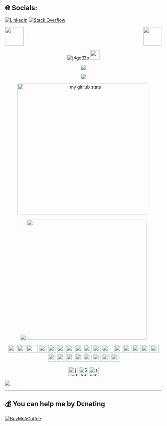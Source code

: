 
## 🌐 Socials:
[![LinkedIn](https://img.shields.io/badge/LinkedIn-%230077B5.svg?logo=linkedin&logoColor=white)](https://linkedin.com/in/jagdeep-singh-757134121) [![Stack Overflow](https://img.shields.io/badge/-Stackoverflow-FE7A16?logo=stack-overflow&logoColor=white)](https://stackoverflow.com/users/5894421) 


<div>
    <img src="https://emojis.slackmojis.com/emojis/images/1531849353/4244/blob-octopus.gif" width="60" height="60"/> 
    <img src="https://emojis.slackmojis.com/emojis/images/1531849353/4244/blob-octopus.gif" width="60" height="60" align="right"/> 
</div>

<p align="center"> <img src="https://komarev.com/ghpvc/?username=j4gd33p" alt="j4gd33p" />
        <img src="https://media.giphy.com/media/WUlplcMpOCEmTGBtBW/giphy.gif" width="30">
</p>
<!-- spotify -->
<p align="center">
    <img src="https://spotify-github-profile.vercel.app/api/view?uid=27nmzpwwd5wwhxvirwxb7cnk0&cover_image=true&theme=default"/>
</p>

<!-- thropy -->
<a href="#">
    <p align="center">
        <img src="https://github-profile-trophy.vercel.app/?username=j4gd33p&column=7&theme=onedark"/>
    </p>
</a>

<!-- status codes -->

<p align="center">
<img src="https://github-readme-stats.vercel.app/api?username=j4gd33p&show_icons=true&theme=tokyonight&count_private=true" alt="my github stats" width="420"/>&nbsp;
</p>

<p align="center">
        <img src="https://media.giphy.com/media/l0IyeheChYxx2byDu/giphy.gif">
        <img src="https://media.giphy.com/media/xTcnSWYZvafyhEACBO/giphy.gif" height="384px">
</p>
<!-- BLOG-POST-LIST:START -->
<!-- BLOG-POST-LIST:END -->


<p align="center">
    <img src="https://cultofthepartyparrot.com/parrots/hd/githubparrot.gif" width="25" height="25"/>
    <img src="https://cultofthepartyparrot.com/flags/hd/iranparrot.gif" width="25" height="25"/>
    <img src="https://cultofthepartyparrot.com/parrots/asyncparrot.gif" width="36" height="25"/>
    <img src="https://cultofthepartyparrot.com/parrots/exceptionallyfastparrot.gif" width="25" height="25"/>
    <img src="https://cultofthepartyparrot.com/parrots/hd/60fpsparrot.gif" width="25" height="25"/>
    <img src="https://cultofthepartyparrot.com/parrots/hd/jumpingparrot.gif" width="25" height="25"/>
    <img src="https://cultofthepartyparrot.com/parrots/hd/opensourceparrot.gif" width="25" height="25"/>
    <img src="https://cultofthepartyparrot.com/parrots/hd/dealwithitnowparrot.gif" width="25" height="25"/>
    <img src="https://cultofthepartyparrot.com/parrots/hd/hypnoparrotlight.gif" width="25" height="25"/>
    <img src="https://cultofthepartyparrot.com/parrots/databaseparrot.gif" width="25" height="25"/>
    <img src="https://cultofthepartyparrot.com/parrots/fixparrot.gif" width="36" height="25"/>
    <img src="https://cultofthepartyparrot.com/parrots/hd/laptop_parrot.gif" width="25" height="25"/>
    <img src="https://cultofthepartyparrot.com/parrots/hd/spinningparrot.gif" width="25" height="25"/>
    <img src="https://cultofthepartyparrot.com/parrots/hd/levitationparrot.gif" width="25" height="25"/>
    <img src="https://cultofthepartyparrot.com/parrots/hd/meldparrot.gif" width="25" height="25"/>
    <img src="https://cultofthepartyparrot.com/parrots/slomoparrot.gif" width="25" height="25"/>
    <img src="https://cultofthepartyparrot.com/parrots/hd/moonwalkingparrot.gif" width="25" height="25"/>
    <img src="https://cultofthepartyparrot.com/parrots/hd/stableparrot.gif" width="25" height="25"/>
    <img src="https://cultofthepartyparrot.com/parrots/hd/scienceparrot.gif" width="25" height="25"/>
    <img src="https://cultofthepartyparrot.com/parrots/hd/pirateparrot.gif" width="25" height="25"/>
    <img src="https://cultofthepartyparrot.com/parrots/hd/footballparrot.gif" width="25" height="25"/>
    <img src="https://cultofthepartyparrot.com/parrots/hd/illuminatiparrot.gif" width="25" height="25"/>
    <img src="https://cultofthepartyparrot.com/parrots/hd/hypnoparrotdark.gif" width="25" height="25"/>
    <img src="https://cultofthepartyparrot.com/parrots/hd/mustacheparrot.gif" width="25" height="25"/>
</p>





<p align="center">
<a href="https://linkedin.com/in/jagdeep-singh-757134121" target="blank"><img align="center" src="https://cdn.jsdelivr.net/npm/simple-icons@3.0.1/icons/linkedin.svg" alt="jagdeep-singh-757134121" height="30" width="30" /></a>
<a href="https://stackoverflow.com/users/5894421" target="blank"><img align="center" src="https://cdn.jsdelivr.net/npm/simple-icons@3.0.1/icons/stackoverflow.svg" alt="5894421" height="30" width="30" /></a>
<a href="/techmeme.com/feed.xml?x=1" target="blank"><img align="center" src="https://cdn.jsdelivr.net/npm/simple-icons@3.0.1/icons/rss.svg" alt="techmeme.com/feed.xml?x=1" height="30" width="30" /></a>
</p>

![](https://quotes-github-readme.vercel.app/api?type=horizontal&theme=gruvbox)

---

  ## 💰 You can help me by Donating
  [![BuyMeACoffee](https://img.shields.io/badge/Buy%20Me%20a%20Coffee-ffdd00?style=for-the-badge&logo=buy-me-a-coffee&logoColor=black)](https://buymeacoffee.com/j4gd33p) 
  
